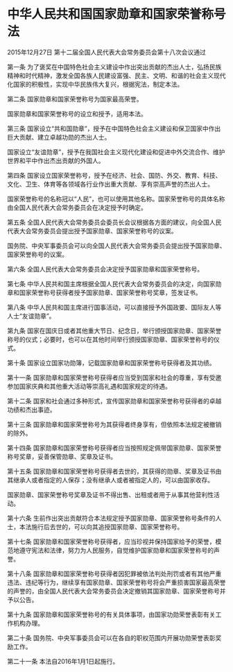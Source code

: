 # 中华人民共和国国家勋章和国家荣誉称号法

2015年12月27日 第十二届全国人民代表大会常务委员会第十八次会议通过

<!-- INFO END -->

第一条 为了褒奖在中国特色社会主义建设中作出突出贡献的杰出人士，弘扬民族精神和时代精神，激发全国各族人民建设富强、民主、文明、和谐的社会主义现代化国家的积极性，实现中华民族伟大复兴，根据宪法，制定本法。

第二条 国家勋章和国家荣誉称号为国家最高荣誉。

国家勋章和国家荣誉称号的设立和授予，适用本法。

第三条 国家设立“共和国勋章”，授予在中国特色社会主义建设和保卫国家中作出巨大贡献、建立卓越功勋的杰出人士。

国家设立“友谊勋章”，授予在我国社会主义现代化建设和促进中外交流合作、维护世界和平中作出杰出贡献的外国人。

第四条 国家设立国家荣誉称号，授予在经济、社会、国防、外交、教育、科技、文化、卫生、体育等各领域各行业作出重大贡献、享有崇高声誉的杰出人士。

国家荣誉称号的名称冠以“人民”，也可以使用其他名称。国家荣誉称号的具体名称由全国人民代表大会常务委员会在决定授予时确定。

第五条 全国人民代表大会常务委员会委员长会议根据各方面的建议，向全国人民代表大会常务委员会提出授予国家勋章、国家荣誉称号的议案。

国务院、中央军事委员会可以向全国人民代表大会常务委员会提出授予国家勋章、国家荣誉称号的议案。

第六条 全国人民代表大会常务委员会决定授予国家勋章和国家荣誉称号。

第七条 中华人民共和国主席根据全国人民代表大会常务委员会的决定，向国家勋章和国家荣誉称号获得者授予国家勋章、国家荣誉称号奖章，签发证书。

第八条 中华人民共和国主席进行国事活动，可以直接授予外国政要、国际友人等人士“友谊勋章”。

第九条 国家在国庆日或者其他重大节日、纪念日，举行颁授国家勋章、国家荣誉称号的仪式；必要时，也可以在其他时间举行颁授国家勋章、国家荣誉称号的仪式。

第十条 国家设立国家功勋簿，记载国家勋章和国家荣誉称号获得者及其功绩。

第十一条 国家勋章和国家荣誉称号获得者应当受到国家和社会的尊重，享有受邀参加国家庆典和其他重大活动等崇高礼遇和国家规定的待遇。

第十二条 国家和社会通过多种形式，宣传国家勋章和国家荣誉称号获得者的卓越功绩和杰出事迹。

第十三条 国家勋章和国家荣誉称号为其获得者终身享有，但依照本法规定被撤销的除外。

第十四条 国家勋章和国家荣誉称号获得者应当按照规定佩带国家勋章、国家荣誉称号奖章，妥善保管勋章、奖章及证书。

第十五条 国家勋章和国家荣誉称号获得者去世的，其获得的勋章、奖章及证书由其继承人或者指定的人保存；没有继承人或者被指定人的，可以由国家收存。

国家勋章、国家荣誉称号奖章及证书不得出售、出租或者用于从事其他营利性活动。

第十六条 生前作出突出贡献符合本法规定授予国家勋章、国家荣誉称号条件的人士，本法施行后去世的，可以向其追授国家勋章、国家荣誉称号。

第十七条 国家勋章和国家荣誉称号获得者，应当珍视并保持国家给予的荣誉，模范地遵守宪法和法律，努力为人民服务，自觉维护国家勋章和国家荣誉称号的声誉。

第十八条 国家勋章和国家荣誉称号获得者因犯罪被依法判处刑罚或者有其他严重违法、违纪等行为，继续享有国家勋章、国家荣誉称号将会严重损害国家最高荣誉的声誉的，由全国人民代表大会常务委员会决定撤销其国家勋章、国家荣誉称号并予以公告。

第十九条 国家勋章和国家荣誉称号的有关具体事项，由国家功勋荣誉表彰有关工作机构办理。

第二十条 国务院、中央军事委员会可以在各自的职权范围内开展功勋荣誉表彰奖励工作。

第二十一条 本法自2016年1月1日起施行。